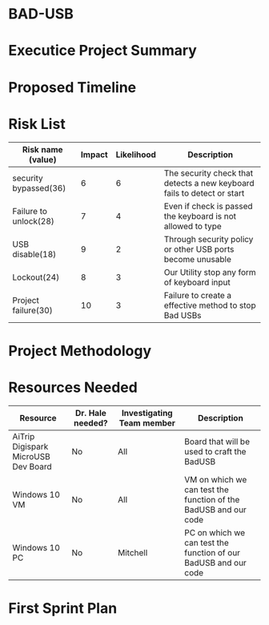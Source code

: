 # BAD-USB

# Executice Project Summary

# Proposed Timeline

# Risk List

|Risk name (value)  | Impact     | Likelihood | Description |
|-------------------|------------|------------|-------------|
|security bypassed(36) | 6 | 6 | The security check that detects a new keyboard fails to detect or start  |
|Failure to unlock(28) | 7 | 4 | Even if check is passed the keyboard is not allowed to type  |
|USB disable(18) | 9 | 2 | Through security policy or other USB ports become unusable |
|Lockout(24) | 8 | 3 | Our Utility stop any form of keyboard input  |
|Project failure(30) | 10 | 3 | Failure to create a effective method to stop Bad USBs  |

# Project Methodology

# Resources Needed

|Resource  | Dr. Hale needed? | Investigating Team member | Description |
|-------------------|---------|---------------------------|-------------|
|AiTrip Digispark MicroUSB Dev Board | No | All | Board that will be used to craft the BadUSB|
|Windows 10 VM | No | All | VM on which we can test the function of the BadUSB and our code|
|Windows 10 PC| No | Mitchell | PC on which we can test the function of our BadUSB and our code|

# First Sprint Plan

